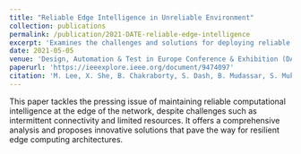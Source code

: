 ```yaml
---
title: "Reliable Edge Intelligence in Unreliable Environment"
collection: publications
permalink: /publication/2021-DATE-reliable-edge-intelligence
excerpt: 'Examines the challenges and solutions for deploying reliable edge computing intelligence in environments with unreliable connectivity and resources.'
date: 2021-05-05
venue: 'Design, Automation & Test in Europe Conference & Exhibition (DATE), 2021, pp. 896-901'
paperurl: 'https://ieeexplore.ieee.org/document/9474097'
citation: 'M. Lee, X. She, B. Chakraborty, S. Dash, B. Mudassar, S. Mukhopadhyay. (2021). "Reliable Edge Intelligence in Unreliable Environment." <i>Design, Automation & Test in Europe Conference & Exhibition (DATE), 2021</i>, pp. 896-901.'
---
```


This paper tackles the pressing issue of maintaining reliable computational intelligence at the edge of the network, despite challenges such as intermittent connectivity and limited resources. It offers a comprehensive analysis and proposes innovative solutions that pave the way for resilient edge computing architectures.
